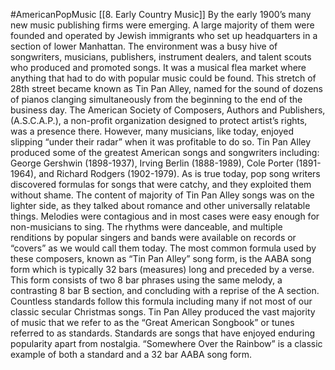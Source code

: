 #AmericanPopMusic [[8. Early Country Music]]
By the early 1900’s many new music publishing firms were emerging. A large majority of them were founded and operated by Jewish immigrants who set up headquarters in a section of lower Manhattan. The environment was a busy hive of songwriters, musicians, publishers, instrument dealers, and talent scouts who produced and promoted songs. It was a musical flea market where anything that had to do with popular music could be found. This stretch of 28th street became known as Tin Pan Alley, named for the sound of dozens of pianos clanging simultaneously from the beginning to the end of the business day. The American Society of Composers, Authors and Publishers, (A.S.C.A.P.), a non-profit organization designed to protect artist’s rights, was a presence there. However, many musicians, like today, enjoyed slipping “under their radar” when it was profitable to do so. Tin Pan Alley produced some of the greatest American songs and songwriters including: George Gershwin (1898-1937), Irving Berlin (1888-1989), Cole Porter (1891-1964), and Richard Rodgers (1902-1979). As is true today, pop song writers discovered formulas for songs that were catchy, and they exploited them without shame. The content of majority of Tin Pan Alley songs was on the lighter side, as they talked about romance and other universally relatable things. Melodies were contagious and in most cases were easy enough for non-musicians to sing. The rhythms were danceable, and multiple renditions by popular singers and bands were available on records or “covers” as we would call them today. The most common formula used by these composers, known as “Tin Pan Alley” song form, is the AABA song form which is typically 32 bars (measures) long and preceded by a verse. This form consists of two 8 bar phrases using the same melody, a contrasting 8 bar B section, and concluding with a reprise of the A section. Countless standards follow this formula including many if not most of our classic secular Christmas songs. Tin Pan Alley produced the vast majority of music that we refer to as the “Great American Songbook” or tunes referred to as standards. Standards are songs that have enjoyed enduring popularity apart from nostalgia. “Somewhere Over the Rainbow” is a classic example of both a standard and a 32 bar AABA song form.

